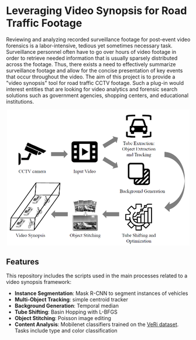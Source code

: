 # Leveraging Video Synopsis for Road Traffic Footage

Reviewing and analyzing recorded surveillance footage for post-event video forensics is a labor-intensive, tedious yet sometimes necessary task. Surveillance personnel often have to go over hours of video footage in order to retrieve needed information that is usually sparsely distributed across the footage. Thus, there exists a need to effectively summarize surveillance footage and allow for the concise presentation of key events that occur throughout the video. The aim of this project is to provide a "video synopsis" tool for road traffic CCTV footage. Such a plug-in would interest entities that are looking for video analytics and forensic search solutions such as government agencies, shopping centers, and educational institutions.

<p align="center"><img src="assets/video-synopsis-framework.PNG" alt="framework" style="width:500px;"/></p>

## Features
This repository includes the scripts used in the main processes related to a video synopsis framework:
- **Instance Segmentation**: Mask R-CNN to segment instances of vehicles
- **Multi-Object Tracking**: simple centroid tracker
- **Background Generation**: Temporal median
- **Tube Shifting**: Basin Hopping with L-BFGS
- **Object Stitching**: Poisson image editing
- **Content Analysis**: Mobilenet classifiers trained on the [VeRi dataset](https://www.v7labs.com/open-datasets/veri-dataset). Tasks include type and color classification

